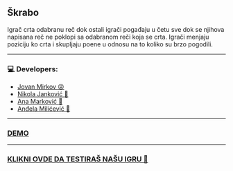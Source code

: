 ## Škrabo

Igrač crta odabranu reč dok ostali igrači pogađaju u četu sve dok se njihova napisana reč ne poklopi sa odabranom reči koja se crta. Igrači menjaju poziciju ko crta i skupljaju poene u odnosu na to koliko su brzo pogodili.

---

### :computer: Developers:

- [Jovan Mirkov :rage:](https://gitlab.com/jvn-mirkov)
- [Nikola Janković :angel:](https://gitlab.com/gianthead97)
- [Ana Marković :nail_care:](https://gitlab.com/anamarkovic)
- [Anđela Milićević :massage:](https://gitlab.com/andjaam)

---

### [DEMO](https://streamable.com/2zkh88)

---

### [KLIKNI OVDE DA TESTIRAŠ  NAŠU IGRU :sparkling_heart:](https://skrabo.herokuapp.com) 
